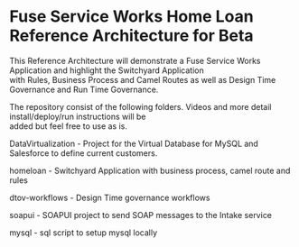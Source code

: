 Fuse Service Works Home Loan Reference Architecture for Beta
============================================================

This Reference Architecture will demonstrate a Fuse Service Works Application and highlight the Switchyard Application  
with Rules, Business Process and Camel Routes as well as Design Time Governance and Run Time Governance.

The repository consist of the following folders.  Videos and more detail install/deploy/run instructions will be   
added but feel free to use as is.

DataVirtualization - Project for the Virtual Database for MySQL and Salesforce to define current customers.

homeloan - Switchyard Application with business process, camel route and rules

dtov-workflows - Design Time governance workflows

soapui - SOAPUI project to send SOAP messages to the Intake service

mysql - sql script to setup mysql locally